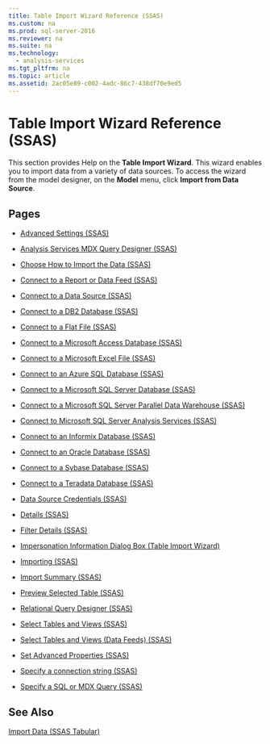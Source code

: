 ```yaml
---
title: Table Import Wizard Reference (SSAS)
ms.custom: na
ms.prod: sql-server-2016
ms.reviewer: na
ms.suite: na
ms.technology: 
  - analysis-services
ms.tgt_pltfrm: na
ms.topic: article
ms.assetid: 2ac05e89-c002-4adc-86c7-438df70e9ed5
---
```

# Table Import Wizard Reference (SSAS)
  This section provides Help on the **Table Import Wizard**. This wizard enables you to import data from a variety of data sources. To access the wizard from the model designer, on the **Model** menu, click **Import from Data Source**.  
  
## Pages  
  
-   [Advanced Settings &#40;SSAS&#41;](../Topic/Advanced%20Settings%20\(SSAS\).md)  
  
-   [Analysis Services MDX Query Designer &#40;SSAS&#41;](../Topic/Analysis%20Services%20MDX%20Query%20Designer%20\(SSAS\).md)  
  
-   [Choose How to Import the Data &#40;SSAS&#41;](../Topic/Choose%20How%20to%20Import%20the%20Data%20\(SSAS\).md)  
  
-   [Connect to a Report or Data Feed &#40;SSAS&#41;](../Topic/Connect%20to%20a%20Report%20or%20Data%20Feed%20\(SSAS\).md)  
  
-   [Connect to a Data Source &#40;SSAS&#41;](../Topic/Connect%20to%20a%20Data%20Source%20\(SSAS\).md)  
  
-   [Connect to a DB2 Database &#40;SSAS&#41;](../Topic/Connect%20to%20a%20DB2%20Database%20\(SSAS\).md)  
  
-   [Connect to a Flat File &#40;SSAS&#41;](../Topic/Connect%20to%20a%20Flat%20File%20\(SSAS\).md)  
  
-   [Connect to a Microsoft Access Database &#40;SSAS&#41;](../Topic/Connect%20to%20a%20Microsoft%20Access%20Database%20\(SSAS\).md)  
  
-   [Connect to a Microsoft Excel File &#40;SSAS&#41;](../Topic/Connect%20to%20a%20Microsoft%20Excel%20File%20\(SSAS\).md)  
  
-   [Connect to an Azure SQL Database &#40;SSAS&#41;](../Topic/Connect%20to%20an%20Azure%20SQL%20Database%20\(SSAS\).md)  
  
-   [Connect to a Microsoft SQL Server Database &#40;SSAS&#41;](../Topic/Connect%20to%20a%20Microsoft%20SQL%20Server%20Database%20\(SSAS\).md)  
  
-   [Connect to a Microsoft SQL Server Parallel Data Warehouse &#40;SSAS&#41;](../Topic/Connect%20to%20a%20Microsoft%20SQL%20Server%20Parallel%20Data%20Warehouse%20\(SSAS\).md)  
  
-   [Connect to Microsoft SQL Server Analysis Services &#40;SSAS&#41;](../Topic/Connect%20to%20Microsoft%20SQL%20Server%20Analysis%20Services%20\(SSAS\).md)  
  
-   [Connect to an Informix Database &#40;SSAS&#41;](../Topic/Connect%20to%20an%20Informix%20Database%20\(SSAS\).md)  
  
-   [Connect to an Oracle Database &#40;SSAS&#41;](../Topic/Connect%20to%20an%20Oracle%20Database%20\(SSAS\).md)  
  
-   [Connect to a Sybase Database &#40;SSAS&#41;](../Topic/Connect%20to%20a%20Sybase%20Database%20\(SSAS\).md)  
  
-   [Connect to a Teradata Database &#40;SSAS&#41;](../Topic/Connect%20to%20a%20Teradata%20Database%20\(SSAS\).md)  
  
-   [Data Source Credentials &#40;SSAS&#41;](../Topic/Data%20Source%20Credentials%20\(SSAS\).md)  
  
-   [Details &#40;SSAS&#41;](../Topic/Details%20\(SSAS\).md)  
  
-   [Filter Details &#40;SSAS&#41;](../Topic/Filter%20Details%20\(SSAS\).md)  
  
-   [Impersonation Information Dialog Box &#40;Table Import Wizard&#41;](../Topic/Impersonation%20Information%20Dialog%20Box%20\(Table%20Import%20Wizard\).md)  
  
-   [Importing &#40;SSAS&#41;](../Topic/Importing%20\(SSAS\).md)  
  
-   [Import Summary &#40;SSAS&#41;](../Topic/Import%20Summary%20\(SSAS\).md)  
  
-   [Preview Selected Table &#40;SSAS&#41;](../Topic/Preview%20Selected%20Table%20\(SSAS\).md)  
  
-   [Relational Query Designer &#40;SSAS&#41;](../Topic/Relational%20Query%20Designer%20\(SSAS\).md)  
  
-   [Select Tables and Views &#40;SSAS&#41;](../Topic/Select%20Tables%20and%20Views%20\(SSAS\).md)  
  
-   [Select Tables and Views &#40;Data Feeds&#41; &#40;SSAS&#41;](../Topic/Select%20Tables%20and%20Views%20\(Data%20Feeds\)%20\(SSAS\).md)  
  
-   [Set Advanced Properties &#40;SSAS&#41;](../Topic/Set%20Advanced%20Properties%20\(SSAS\).md)  
  
-   [Specify a connection string &#40;SSAS&#41;](../Topic/Specify%20a%20connection%20string%20\(SSAS\).md)  
  
-   [Specify a SQL or MDX Query &#40;SSAS&#41;](../Topic/Specify%20a%20SQL%20or%20MDX%20Query%20\(SSAS\).md)  
  
## See Also  
 [Import Data &#40;SSAS Tabular&#41;](../Topic/Import%20Data%20\(SSAS%20Tabular\).md)  
  
  